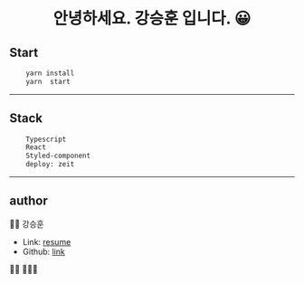<h1 align="center">안녕하세요. 강승훈 입니다. 😀</h1>


## Start

```sh
    yarn install
    yarn  start
```

---

## Stack

```sh
    Typescript
    React
    Styled-component
    deploy: zeit
```
---

## author
👐🏻 강승훈
* Link: [resume](https://resume-one-xi.now.sh/)
* Github: [link](https://github.com/bluelion2)

🙋🏻 🙋🏻‍♂️
